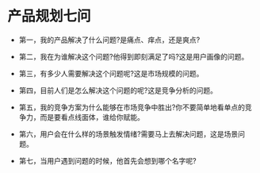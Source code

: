 # 产品规划七问

- 第一，我的产品解决了什么问题?是痛点、痒点，还是爽点?

- 第二，我在为谁解决这个问题?他得到即刻满足了吗?这是用户画像的问题。

- 第三，有多少人需要解决这个问题呢?这是市场规模的问题。

- 第四，目前人们是怎么解决这个问题的呢?这是竞争分析的问题。

- 第五，我的竞争方案为什么能够在市场竞争中胜出?你不要简单地看单点的竞争力，而是要看点线面体，谁给你赋能。

- 第六，用户会在什么样的场景触发情绪?需要马上去解决问题，这是场景问题。

- 第七，当用户遇到问题的时候，他首先会想到哪个名字呢?
